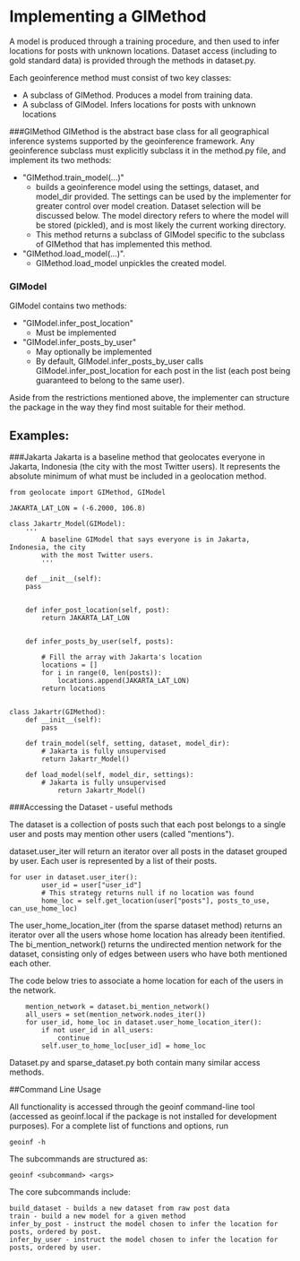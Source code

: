 # Implementing a GIMethod

A model is produced through a training procedure, and then used to infer locations for posts with unknown locations. Dataset access (including to gold standard data) is provided through the methods in dataset.py. 

Each geoinference method must consist of two key classes:
* A subclass of GIMethod. Produces a model from training data. 
* A subclass of GIModel. Infers locations for posts with unknown locations

###GIMethod
GIMethod is the abstract base class for all geographical inference systems supported by the geoinference framework. Any geoinference subclass must explicitly subclass it in the method.py file, and implement its two methods: 
* "GIMethod.train_model(...)" 
  * builds a geoinference model using the settings, dataset, and model_dir provided. The settings can be used by the implementer for greater control over model creation. Dataset selection will be discussed below. The model directory refers to where the model will be stored (pickled), and is most likely the current working directory.
  * This method returns a subclass of GIModel specific to the subclass of GIMethod that has implemented this method. 
* "GIMethod.load_model(...)". 
  * GIMethod.load_model unpickles the created model.

### GIModel
GIModel contains two methods: 

* "GIModel.infer_post_location"
   * Must be implemented
* "GIModel.infer_posts_by_user"
  * May optionally be implemented  
  * By default, GIModel.infer_posts_by_user calls GIModel.infer_post_location for each post in the list (each post being guaranteed to belong to the same user). 

Aside from the restrictions mentioned above, the implementer can structure the package in the way they find most suitable for their method. 
 
## Examples:

###Jakarta
Jakarta is a baseline method that geolocates everyone in Jakarta, Indonesia (the city with the most Twitter users). It represents the absolute minimum of what must be included in a geolocation method.  

    
    from geolocate import GIMethod, GIModel

    JAKARTA_LAT_LON = (-6.2000, 106.8)

    class Jakartr_Model(GIModel):
        '''
            A baseline GIModel that says everyone is in Jakarta, Indonesia, the city
            with the most Twitter users.
            '''

        def __init__(self):
        pass


        def infer_post_location(self, post):
            return JAKARTA_LAT_LON


        def infer_posts_by_user(self, posts):

            # Fill the array with Jakarta's location
            locations = []
            for i in range(0, len(posts)):
                locations.append(JAKARTA_LAT_LON)
            return locations


    class Jakartr(GIMethod):
        def __init__(self):
            pass
    
        def train_model(self, setting, dataset, model_dir):
            # Jakarta is fully unsupervised
            return Jakartr_Model()
    
        def load_model(self, model_dir, settings):
            # Jakarta is fully unsupervised
                return Jakartr_Model()

###Accessing the Dataset - useful methods

The dataset is a collection of posts such that each post belongs to a single user and posts may
mention other users (called "mentions").

dataset.user_iter will return an iterator over all posts in the dataset grouped by user. Each user is represented by a list of their posts. 

    for user in dataset.user_iter():
            user_id = user["user_id"]
            # This strategy returns null if no location was found
            home_loc = self.get_location(user["posts"], posts_to_use, can_use_home_loc)
	
The user_home_location_iter (from the sparse dataset method) returns an iterator over all the users whose home location has already been itentified. The bi_mention_network() returns the undirected mention network for the dataset, consisting only of edges between users who have both mentioned each other.

The code below tries to associate a home location for each of the users in the network. 

        mention_network = dataset.bi_mention_network()
        all_users = set(mention_network.nodes_iter())
        for user_id, home_loc in dataset.user_home_location_iter():           
            if not user_id in all_users:
                continue
            self.user_to_home_loc[user_id] = home_loc

Dataset.py and sparse_dataset.py both contain many similar access methods. 

##Command Line Usage

All functionality is accessed through the geoinf command-line tool (accessed as geoinf.local if the package is not installed for development purposes). For a complete list of functions and options, run

    geoinf -h

The subcommands are structured as:

    geoinf <subcommand> <args>

The core subcommands include:

    build_dataset - builds a new dataset from raw post data
    train - build a new model for a given method
    infer_by_post - instruct the model chosen to infer the location for posts, ordered by post.
    infer_by_user - instruct the model chosen to infer the location for posts, ordered by user.
